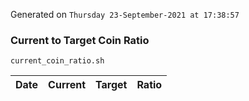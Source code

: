 Generated on `Thursday 23-September-2021 at 17:38:57`

### Current to Target Coin Ratio
`current_coin_ratio.sh`

Date|Current|Target|Ratio
---|---|---|---

